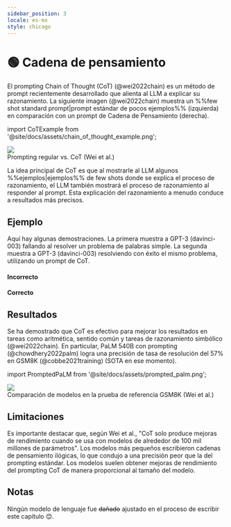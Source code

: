 ```yaml
---
sidebar_position: 3
locale: es-mx
style: chicago
---
```


# 🟢 Cadena de pensamiento

El prompting Chain of Thought (CoT) (@wei2022chain) es un método de prompt recientemente desarrollado que alienta al LLM a explicar su razonamiento. La siguiente imagen (@wei2022chain) muestra un %%few shot standard prompt|prompt estándar de pocos ejemplos%% (izquierda) en comparación con un prompt de Cadena de Pensamiento (derecha).

import CoTExample from '@site/docs/assets/chain_of_thought_example.png';

<div style={{textAlign: 'center'}}>
  <img src={CoTExample} style={{width: "750px"}} />
</div>

<div style={{textAlign: 'center'}}>
Prompting regular vs. CoT (Wei et al.)
</div>

La idea principal de CoT es que al mostrarle al LLM algunos %%ejemplos|ejemplos%% de few shots donde se explica el proceso de razonamiento, el LLM también mostrará el proceso de razonamiento al responder al prompt. Esta explicación del razonamiento a menudo conduce a resultados más precisos.

## Ejemplo

Aquí hay algunas demostraciones. La primera muestra a GPT-3 (davinci-003) fallando al resolver un problema de palabras simple. La segunda muestra a GPT-3 (davinci-003) resolviendo con éxito el mismo problema, utilizando un prompt de CoT.

#### Incorrecto

<div trydyno-embed="" openai-model="text-davinci-003" initial-prompt="¿Cuál es la forma más rápida de llegar al trabajo?\nOpción 1: Tomar un autobús de 1000 minutos, luego un tren de media hora y finalmente un paseo en bicicleta de 10 minutos.\nOpción 2: Tomar un autobús de 800 minutos, luego un tren de una hora y finalmente un paseo en bicicleta de 30 minutos." initial-response="La opción 1 es una forma más rápida de llegar al trabajo." max-tokens="256" box-rows="7" model-temp="0" top-p="0"></div>

#### Correcto

<div trydyno-embed="" openai-model="text-davinci-003" initial-prompt="¿Cuál es la forma más rápida de llegar a casa?\nOpción 1: Tomar un autobús de 10 minutos, luego un autobús de 40 minutos y finalmente un tren de 10 minutos.\nOpción 2: Tomar un tren de 90 minutos, luego un paseo en bicicleta de 45 minutos y finalmente un autobús de 10 minutos.\nOpción 1: tomará 10+40+10=60 minutos.\nOpción 2: tomará 90+45+10=145 minutos.\nSince Dado que la opción 1 tarda 60 minutos y la opción 2 tarda 145 minutos, la opción 1 es más rápida.\n\n¿Cuál es la forma más rápida de llegar al trabajo? \nOpción 1: Tomar un autobús de 1000 minutos, luego un tren de media hora y finalmente un paseo en bicicleta de 10 minutos. \nOpción 2: Tomar un autobús de 800 minutos, luego un tren de una hora y finalmente un paseo en bicicleta de 30 minutos." initial-response="La opción 1 tomará 1000+30+10=1040 minutos.
La opción 2 tomará 800+60+30=890 minutos.
Dado que la opción 2 tarda 890 minutos y la opción 1 tarda 1040 minutos, la opción 2 es más rápida." max-tokens="256" box-rows="18" model-temp="0" top-p="0"></div>

## Resultados

Se ha demostrado que CoT es efectivo para mejorar los resultados en tareas como aritmética, sentido común y tareas de razonamiento simbólico (@wei2022chain). En particular, PaLM 540B con prompting (@chowdhery2022palm) logra una precisión de tasa de resolución del 57% en GSM8K (@cobbe2021training) (SOTA en ese momento).

import PromptedPaLM from '@site/docs/assets/prompted_palm.png';

<div style={{textAlign: 'center'}}>
  <img src={PromptedPaLM} style={{width: "300px"}} />
</div>

<div style={{textAlign: 'center'}}>
Comparación de modelos en la prueba de referencia GSM8K (Wei et al.)
</div>

## Limitaciones

Es importante destacar que, según Wei et al., "CoT solo produce mejoras de rendimiento cuando se usa con modelos de alrededor de 100 mil millones de parámetros". Los modelos más pequeños escribieron cadenas de pensamiento ilógicas, lo que condujo a una precisión peor que la del prompting estándar. Los modelos suelen obtener mejoras de rendimiento del prompting CoT de manera proporcional al tamaño del modelo.

## Notas

Ningún modelo de lenguaje fue ~~dañado~~ ajustado en el proceso de escribir este capítulo 😊.
